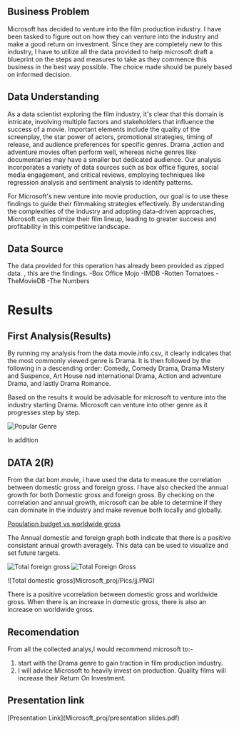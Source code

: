 ## **Business Problem**

Microsoft has decided to venture into the film production industry. I have been tasked to figure out on how they can venture into the industry and make a good return on investment. Since they are completely new to this industry, I have to utilize all the data provided to help microsoft draft a blueprint on the steps and measures to take as they commence  this business in the best way possible. The choice made should be  purely based on informed decision.


## **Data Understanding**
As a data scientist exploring the film industry, it's clear that this domain is intricate, involving multiple factors and stakeholders that influence the success of a movie. Important elements include the quality of the screenplay, the star power of actors, promotional strategies, timing of release, and audience preferences for specific genres. Drama ,action and adventure movies often perform well, whereas niche genres like documentaries may have a smaller but dedicated audience. Our analysis incorporates a variety of data sources such as box office figures, social media engagement, and critical reviews, employing techniques like regression analysis and sentiment analysis to identify patterns. 

For Microsoft's new venture into movie production, our goal is to use these findings to guide their filmmaking strategies effectively. By understanding the complexities of the industry and adopting data-driven approaches, Microsoft can optimize their film lineup, leading to greater success and profitability in this competitive landscape.

## **Data Source**
The data provided for this operation has already been provided as zipped data. , this are the findings.
-Box Office Mojo
-IMDB
-Rotten Tomatoes
-TheMovieDB
-The Numbers

# Results
## **First Analysis(Results)**

By running my analysis from the data movie.info.csv, it clearly indicates that the most commonly viewed genre is Drama. It is then followed by the following in a descending order: Comedy, Comedy Drama, Drama Mistery and Suspence, Art House nad international Drama, Action and adventure Drama, and lastly Drama Romance. 

Based on the results it would be advisable for microsoft to venture into the industry starting Drama. Microsoft can venture into other genre as it progresses step by step.

![Popular Genre](Microsoft_proj/Pics/gg.PNG)

In addition 

## **DATA 2(R)**
 
From the dat bom.movie, i have used the data to measure the correlation between domestic gross and foreign gross.  I have also checked the annual growth for both Domestic gross and foreign gross. By checking on the correlation and annual growth, microsoft can be able to determine if they can dominate in the industry and make revenue both locally and globally. 

[Population budget vs worldwide gross](Microsoft_proj/Pics/vv.PNG)

The Annual domestic and foreign  graph both indicate that there is a positive consistant annual growth averagely. This data can be used to visualize and set future targets.

![Total foreign gross](Microsoft_proj/Pics/hh.PNG)
![Total Foreign Gross](Microsoft_proj/Pics/hh.PNG)

![Total domestic gross]Microsoft_proj/Pics/jj.PNG)

There is a positive vcorrelation between domestic gross and worldwide gross. When there is an increase in domestic gross, there is also an increase on worldwide gross.

## Recomendation
From all the collected analys,I would recommend microsoft to:- 
1. start with the Drama genre to gain traction in film production industry.
2. I will advice Microsoft to heavily invest on production. Quality films will increase their Return On Investment.

## Presentation link
[Presentation Link](Microsoft_proj/presentation slides.pdf) 
